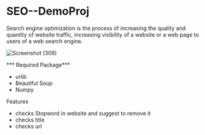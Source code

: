 # SEO--DemoProj
Search engine optimization is the process of increasing the quality and quantity of website traffic,
increasing visibility of a website or a web page to users of a web search engine.

![Screenshot (309)](https://user-images.githubusercontent.com/30752161/58005566-8cde2d80-7b03-11e9-9dcf-7592b18d68cf.png)


*** Required Package***
* urlib
* Beautiful Soup
* Numpy

Features
* checks Stopword in website and suggest to remove it
* checks title
* checks  url 
